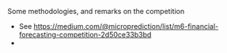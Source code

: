 
Some methodologies, and remarks on the competition

- See https://medium.com/@microprediction/list/m6-financial-forecasting-competition-2d50ce33b3bd
- 
